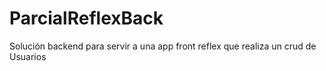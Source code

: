 # ParcialReflexBack
Solución backend para servir a una app front reflex que realiza un crud de Usuarios
